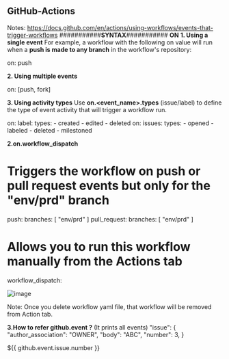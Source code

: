 ## GitHub-Actions
Notes: https://docs.github.com/en/actions/using-workflows/events-that-trigger-workflows
###########**SYNTAX**###########
**ON**
**1. Using a single event**
For example, a workflow with the following on value will run when a **push is made to any branch** in the workflow's repository:

on: push

**2. Using multiple events**

on: [push, fork]

**3. Using activity types**
Use **on.<event_name>.types** (issue/label) to define the type of event activity that will trigger a workflow run.

on:
  label:
    types:
      - created
      - edited
      - deleted
 on:
  issues:
    types:
      - opened
      - labeled
      - deleted
      - milestoned
      
**2.on.workflow_dispatch**
  # Triggers the workflow on push or pull request events but only for the "env/prd" branch
  push:
    branches: [ "env/prd" ]
  pull_request:
    branches: [ "env/prd" ]

  # Allows you to run this workflow manually from the Actions tab
  workflow_dispatch:

  ![image](https://github.com/AjinkyaChandekar/GitHub-Actions/assets/65499227/6729d9f1-cd6e-4beb-86bd-fc16c5b0b5b8)

Note: Once you delete workflow yaml file, that workflow will be removed from Action tab.

**3.How to refer github.event ?** (It prints all events)
"issue": {
    "author_association": "OWNER",
    "body": "ABC",
    "number": 3,
    }
    
${{ github.event.issue.number }}
